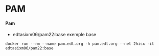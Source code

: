# PAM


#### Pam

  * edtasixm06/pam22:base   exemple base


```
docker run --rm --name pam.edt.org -h pam.edt.org --net 2hisx -it edtasixm06/pam22:base 

```
